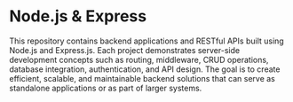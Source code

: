 # Node.js & Express
This repository contains backend applications and RESTful APIs built using Node.js and Express.js. Each project demonstrates server-side development concepts such as routing, middleware, CRUD operations, database integration, authentication, and API design. The goal is to create efficient, scalable, and maintainable backend solutions that can serve as standalone applications or as part of larger systems.
